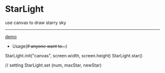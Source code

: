 # StarLight
use canvas to draw starry sky

***

[demo](https://fogdong.github.io/)


* Usage(~~if anyone want to...~~)

StarLight.init("canvas", screen.width, screen.height)
StarLight.star()

// setting
StarLight.set (num, maxStar, newStar)

